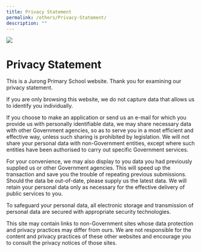 ```yaml
---
title: Privacy Statement
permalink: /others/Privacy-Statement/
description: ""
---
```

![](/images/Banner.png)

Privacy Statement
=================

  

This is a Jurong Primary School website. Thank you for examining our privacy statement.

  

If you are only browsing this website, we do not capture data that allows us to identify you individually.

  

If you choose to make an application or send us an e-mail for which you provide us with personally identifiable data, we may share necessary data with other Government agencies, so as to serve you in a most efficient and effective way, unless such sharing is prohibited by legislation. We will not share your personal data with non-Government entities, except where such entities have been authorised to carry out specific Government services.

  

For your convenience, we may also display to you data you had previously supplied us or other Government agencies. This will speed up the transaction and save you the trouble of repeating previous submissions. Should the data be out-of-date, please supply us the latest data. We will retain your personal data only as necessary for the effective delivery of public services to you.

  

To safeguard your personal data, all electronic storage and transmission of personal data are secured with appropriate security technologies.

  

This site may contain links to non-Government sites whose data protection and privacy practices may differ from ours. We are not responsible for the content and privacy practices of these other websites and encourage you to consult the privacy notices of those sites.